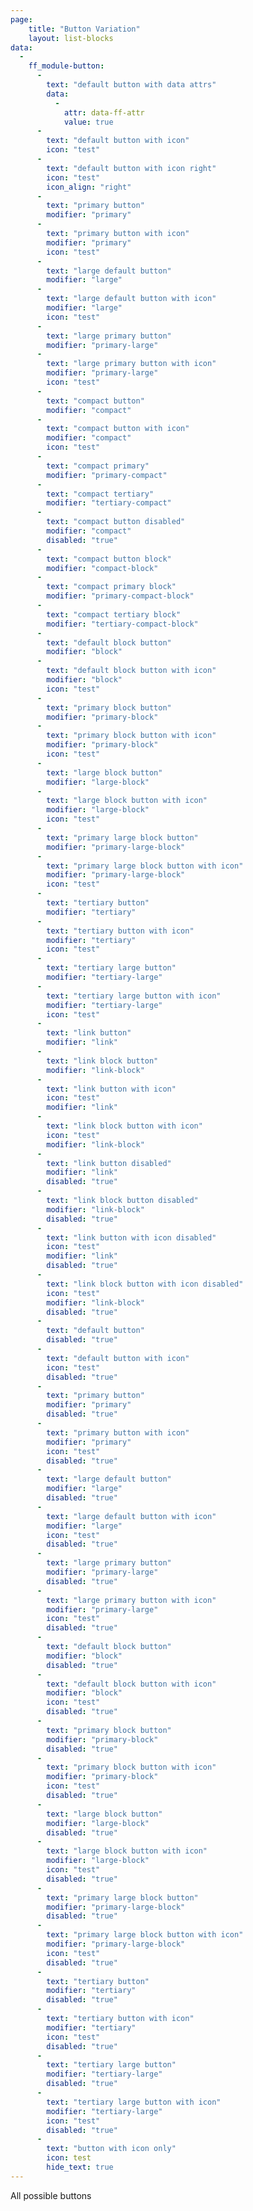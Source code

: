 ```yaml
---
page:
    title: "Button Variation"
    layout: list-blocks
data: 
  - 
    ff_module-button: 
      - 
        text: "default button with data attrs"
        data:
          -
            attr: data-ff-attr
            value: true
      - 
        text: "default button with icon"
        icon: "test"
      - 
        text: "default button with icon right"
        icon: "test"
        icon_align: "right"
      -
        text: "primary button"
        modifier: "primary"
      - 
        text: "primary button with icon"
        modifier: "primary"
        icon: "test"
      -
        text: "large default button"
        modifier: "large"
      - 
        text: "large default button with icon"
        modifier: "large"
        icon: "test"
      -
        text: "large primary button"
        modifier: "primary-large"
      - 
        text: "large primary button with icon"
        modifier: "primary-large"
        icon: "test"
      - 
        text: "compact button"
        modifier: "compact"
      - 
        text: "compact button with icon"
        modifier: "compact"
        icon: "test"
      - 
        text: "compact primary"
        modifier: "primary-compact"
      - 
        text: "compact tertiary"
        modifier: "tertiary-compact"
      - 
        text: "compact button disabled"
        modifier: "compact"  
        disabled: "true" 
      - 
        text: "compact button block"
        modifier: "compact-block"
      - 
        text: "compact primary block"
        modifier: "primary-compact-block"
      - 
        text: "compact tertiary block"
        modifier: "tertiary-compact-block"
      -
        text: "default block button"
        modifier: "block"
      -
        text: "default block button with icon"
        modifier: "block"
        icon: "test"
      -
        text: "primary block button"
        modifier: "primary-block"
      -
        text: "primary block button with icon"
        modifier: "primary-block"
        icon: "test"
      -
        text: "large block button"
        modifier: "large-block"
      -
        text: "large block button with icon"
        modifier: "large-block"
        icon: "test"
      -
        text: "primary large block button"
        modifier: "primary-large-block"
      -
        text: "primary large block button with icon"
        modifier: "primary-large-block"
        icon: "test"
      -
        text: "tertiary button"
        modifier: "tertiary"
      -
        text: "tertiary button with icon"
        modifier: "tertiary"
        icon: "test"
      -
        text: "tertiary large button"
        modifier: "tertiary-large"
      -
        text: "tertiary large button with icon"
        modifier: "tertiary-large"
        icon: "test"
      -
        text: "link button"
        modifier: "link"      
      -
        text: "link block button"
        modifier: "link-block"   
      -
        text: "link button with icon"
        icon: "test"
        modifier: "link"   
      -
        text: "link block button with icon"
        icon: "test"
        modifier: "link-block"  
      -
        text: "link button disabled"
        modifier: "link"     
        disabled: "true" 
      -
        text: "link block button disabled"
        modifier: "link-block"   
        disabled: "true"
      -
        text: "link button with icon disabled"
        icon: "test"
        modifier: "link"   
        disabled: "true"
      -
        text: "link block button with icon disabled"
        icon: "test"
        modifier: "link-block"  
        disabled: "true"
      - 
        text: "default button"
        disabled: "true"
      - 
        text: "default button with icon"
        icon: "test"
        disabled: "true"
      -
        text: "primary button"
        modifier: "primary"
        disabled: "true"
      - 
        text: "primary button with icon"
        modifier: "primary"
        icon: "test"
        disabled: "true"
      -
        text: "large default button"
        modifier: "large"
        disabled: "true"
      - 
        text: "large default button with icon"
        modifier: "large"
        icon: "test"
        disabled: "true"
      -
        text: "large primary button"
        modifier: "primary-large"
        disabled: "true"
      - 
        text: "large primary button with icon"
        modifier: "primary-large"
        icon: "test"
        disabled: "true"
      -
        text: "default block button"
        modifier: "block"
        disabled: "true"
      -
        text: "default block button with icon"
        modifier: "block"
        icon: "test"
        disabled: "true"
      -
        text: "primary block button"
        modifier: "primary-block"
        disabled: "true"
      -
        text: "primary block button with icon"
        modifier: "primary-block"
        icon: "test"
        disabled: "true"
      -
        text: "large block button"
        modifier: "large-block"
        disabled: "true"
      -
        text: "large block button with icon"
        modifier: "large-block"
        icon: "test"
        disabled: "true"
      -
        text: "primary large block button"
        modifier: "primary-large-block"
        disabled: "true"
      -
        text: "primary large block button with icon"
        modifier: "primary-large-block"
        icon: "test"
        disabled: "true"
      -
        text: "tertiary button"
        modifier: "tertiary"
        disabled: "true"
      -
        text: "tertiary button with icon"
        modifier: "tertiary"
        icon: "test"
        disabled: "true"
      -
        text: "tertiary large button"
        modifier: "tertiary-large"
        disabled: "true"
      -
        text: "tertiary large button with icon"
        modifier: "tertiary-large"
        icon: "test"
        disabled: "true"
      -
        text: "button with icon only"
        icon: test
        hide_text: true
---
```

All possible buttons
